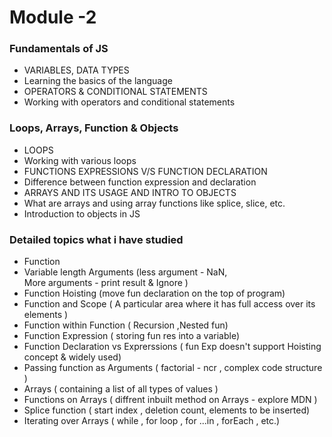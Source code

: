 # Module -2 

### Fundamentals of JS
- VARIABLES, DATA TYPES
- Learning the basics of the language
- OPERATORS & CONDITIONAL STATEMENTS 
- Working with operators and conditional statements 


### Loops, Arrays, Function & Objects
- LOOPS
- Working with various loops
- FUNCTIONS EXPRESSIONS V/S FUNCTION DECLARATION 
- Difference between  function expression and declaration 
- ARRAYS AND ITS USAGE AND INTRO TO OBJECTS
- What are arrays and using array functions like splice, slice, etc.
- Introduction to objects in JS


### Detailed topics what i have studied

- Function 
- Variable length Arguments (less argument - NaN,   
   More arguments - print result & Ignore )
- Function Hoisting  (move fun declaration on the top of program)
- Function and Scope ( A particular area where it has full access over its elements )
- Function within Function ( Recursion ,Nested fun)
- Function Expression ( storing fun res into a variable)
- Function Declaration vs Exprerssions ( fun Exp doesn't support Hoisting concept & widely used)
- Passing function as Arguments ( factorial - ncr , complex code structure )
- Arrays ( containing a list of all types of values )
- Functions on Arrays   ( diffrent inbuilt method on Arrays - explore  MDN )
- Splice function       ( start index , deletion count, elements to be inserted)
- Iterating over Arrays  ( while , for loop , for ...in , forEach , etc.)
